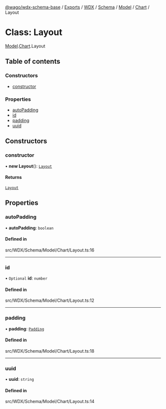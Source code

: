 [@wago/wdx-schema-base](../README.md) / [Exports](../modules.md) / [WDX](../modules/WDX.md) / [Schema](../modules/WDX.Schema.md) / [Model](../modules/WDX.Schema.Model.md) / [Chart](../modules/WDX.Schema.Model.Chart.md) / Layout

# Class: Layout

[Model](../modules/WDX.Schema.Model.md).[Chart](../modules/WDX.Schema.Model.Chart.md).Layout

## Table of contents

### Constructors

- [constructor](WDX.Schema.Model.Chart.Layout.md#constructor)

### Properties

- [autoPadding](WDX.Schema.Model.Chart.Layout.md#autopadding)
- [id](WDX.Schema.Model.Chart.Layout.md#id)
- [padding](WDX.Schema.Model.Chart.Layout.md#padding)
- [uuid](WDX.Schema.Model.Chart.Layout.md#uuid)

## Constructors

### constructor

• **new Layout**(): [`Layout`](WDX.Schema.Model.Chart.Layout.md)

#### Returns

[`Layout`](WDX.Schema.Model.Chart.Layout.md)

## Properties

### autoPadding

• **autoPadding**: `boolean`

#### Defined in

src/WDX/Schema/Model/Chart/Layout.ts:16

___

### id

• `Optional` **id**: `number`

#### Defined in

src/WDX/Schema/Model/Chart/Layout.ts:12

___

### padding

• **padding**: [`Padding`](WDX.Schema.Model.Chart.Padding.md)

#### Defined in

src/WDX/Schema/Model/Chart/Layout.ts:18

___

### uuid

• **uuid**: `string`

#### Defined in

src/WDX/Schema/Model/Chart/Layout.ts:14
